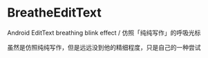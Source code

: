 # BreatheEditText
Android EditText breathing blink effect / 仿照「纯纯写作」的呼吸光标

虽然是仿照纯纯写作，但是远远没到他的精细程度，只是自己的一种尝试
